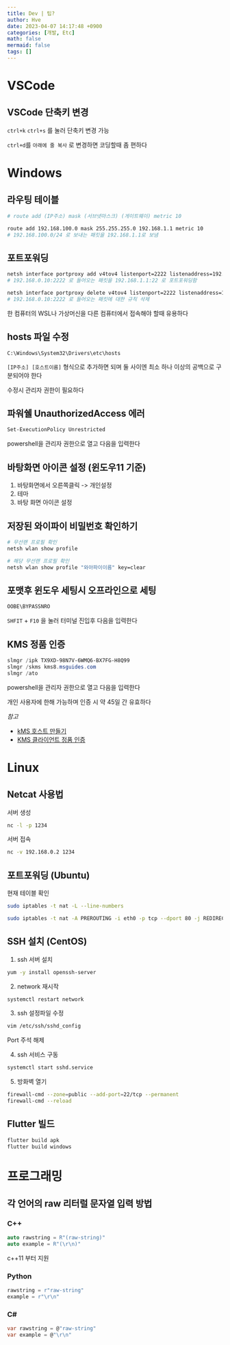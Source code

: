 ```yaml
---
title: Dev | 팁?
author: Hve
date: 2023-04-07 14:17:48 +0900
categories: [개발, Etc]
math: false
mermaid: false
tags: []
---
```


# VSCode

## VSCode 단축키 변경

`ctrl+k` `ctrl+s` 를 눌러 단축키 변경 가능

`ctrl+d`를 `아래에 줄 복사` 로 변경하면 코딩할때 좀 편하다

# Windows

## 라우팅 테이블


```bash
# route add (IP주소) mask (서브넷마스크) (게이트웨이) metric 10

route add 192.168.100.0 mask 255.255.255.0 192.168.1.1 metric 10
# 192.168.100.0/24 로 보내는 패킷을 192.168.1.1로 보냄
```

## 포트포워딩

```bash
netsh interface portproxy add v4tov4 listenport=2222 listenaddress=192.168.0.10 connectport=22 connectaddress=192.168.1.1
# 192.168.0.10:2222 로 들어오는 패킷을 192.168.1.1:22 로 포트포워딩함

netsh interface portproxy delete v4tov4 listenport=2222 listenaddress=192.168.0.10
# 192.168.0.10:2222 로 들어오는 패킷에 대한 규칙 삭제
```

한 컴퓨터의 WSL나 가상머신을 다른 컴퓨터에서 접속해야 할때 유용하다

## hosts 파일 수정

```
C:\Windows\System32\Drivers\etc\hosts
```

`[IP주소] [호스트이름]` 형식으로 추가하면 되며 둘 사이엔 최소 하나 이상의 공백으로 구분되어야 한다

수정시 관리자 권한이 필요하다

## 파워쉘 UnauthorizedAccess 에러

```powershell
Set-ExecutionPolicy Unrestricted
```

powershell을 관리자 권한으로 열고 다음을 입력한다 

## 바탕화면 아이콘 설정 (윈도우11 기준)

1. 바탕화면에서 오른쪽클릭 -> 개인설정
2. 테마
3. 바탕 화면 아이콘 설정

## 저장된 와이파이 비밀번호 확인하기

```bash
# 무선랜 프로필 확인 
netsh wlan show profile

# 해당 무선랜 프로필 확인
netsh wlan show profile "와아파이이름" key=clear
```

## 포맷후 윈도우 세팅시 오프라인으로 세팅

```bash
OOBE\BYPASSNRO
```

`SHFIT` + `F10` 을 눌러 터미널 진입후 다음을 입력한다

## KMS 정품 인증

```powershell
slmgr /ipk TX9XD-98N7V-6WMQ6-BX7FG-H8Q99
slmgr /skms kms8.msguides.com
slmgr /ato
```

powershell을 관리자 권한으로 열고 다음을 입력한다 

개인 사용자에 한해 가능하며 인증 시 약 45일 간 유효하다

*참고*

- [kMS 호스트 만들기](https://learn.microsoft.com/ko-kr/windows-server/get-started/kms-create-host)
- [KMS 클라이언트 정품 인증](https://learn.microsoft.com/ko-kr/windows-server/get-started/kms-client-activation-keys)

# Linux

## Netcat 사용법

서버 생성
```bash
nc -l -p 1234
```

서버 접속
```bash
nc -v 192.168.0.2 1234
```

## 포트포워딩 (Ubuntu)

현재 테이블 확인
```bash
sudo iptables -t nat -L --line-numbers
```

```bash
sudo iptables -t nat -A PREROUTING -i eth0 -p tcp --dport 80 -j REDIRECT --to-port 5000
```

## SSH 설치 (CentOS)

1. ssh 서버 설치
```bash 
yum -y install openssh-server
```

2. network 재시작
```bash
systemctl restart network
```

3. ssh 설정파일 수정
```bash 
vim /etc/ssh/sshd_config
```
Port 주석 해제

4. ssh 서비스 구동
```bash
systemctl start sshd.service
```

5. 방화벽 열기
```bash
firewall-cmd --zone=public --add-port=22/tcp --permanent
firewall-cmd --reload
```


## Flutter 빌드

```bash
flutter build apk
flutter build windows
```

# 프로그래밍

## 각 언어의 raw 리터럴 문자열 입력 방법

### C++

```cpp
auto rawstring = R"(raw-string)"
auto example = R"(\r\n)"
```

c++11 부터 지원

### Python

```python
rawstring = r"raw-string"
example = r"\r\n"
```

### C#

```cs
var rawstring = @"raw-string"
var example = @"\r\n"
```
